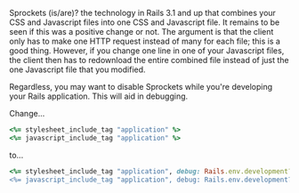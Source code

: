 <!--
author: JP Richardson
publish: Tue Jul 26 2011 15:30:56 GMT-0500 (CDT)
status: publish
type: post
link: https://procbits.wordpress.com/2011/07/26/disable-sprockets-for-rails-in-development-mode/
tags: Rails, Ruby
slug: 2011/07/26/disable-sprockets-for-rails-in-development-mode
title: Disable Sprockets for Rails in Development Mode
-->



Sprockets (is/are)? the technology in Rails 3.1 and up that combines
your CSS and Javascript files into one CSS and Javascript file. It
remains to be seen if this was a positive change or not. The argument is
that the client only has to make one HTTP request instead of many for
each file; this is a good thing. However, if you change one line in one
of your Javascript files, the client then has to redownload the entire
combined file instead of just the one Javascript file that you modified.

Regardless, you may want to disable Sprockets while you're developing
your Rails application. This will aid in debugging.

Change...

```ruby
<%= stylesheet_include_tag "application" %>
<%= javascript_include_tag "application" %>
```

to...

```ruby
<%= stylesheet_include_tag "application", debug: Rails.env.development? %>
<%= javascript_include_tag "application", debug: Rails.env.development? %>
```


